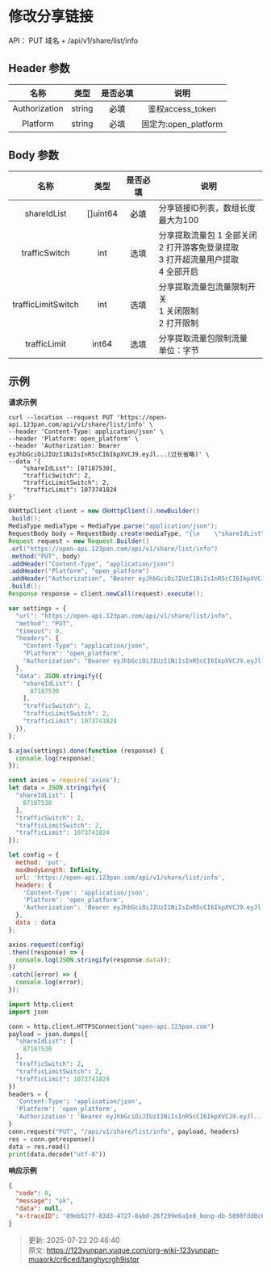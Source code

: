 # 修改分享链接

API： PUT 域名 + /api/v1/share/list/info

## Header 参数
| **名称** | **类型** | **是否必填** | **说明** |
| :---: | :---: | :---: | :---: |
| Authorization | string | <font style="color:#000000;">必填</font> | 鉴权access_token |
| Platform | string | 必填 | 固定为:open_platform |


## Body 参数
| **名称** | **类型** | **是否必填** | **说明** |
| :---: | :---: | :---: | --- |
| shareIdList | []uint64 | <font style="color:#000000;">必填</font> | 分享链接ID列表，数组长度最大为100 |
| trafficSwitch   | int | 选填 | 分享提取流量包   1 全部关闭<br/>2 打开游客免登录提取<br/>3 打开超流量用户提取<br/>4 全部开启 |
| trafficLimitSwitch | int | 选填 | 分享提取流量包流量限制开关<br/>1 关闭限制<br/>2 打开限制 |
| trafficLimit   | int64 | 选填 | 分享提取流量包限制流量<br/>单位：字节 |


## 示例
**请求示例**

```shell
curl --location --request PUT 'https://open-api.123pan.com/api/v1/share/list/info' \
--header 'Content-Type: application/json' \
--header 'Platform: open_platform' \
--header 'Authorization: Bearer eyJhbGciOiJIUzI1NiIsInR5cCI6IkpXVCJ9.eyJl...(过长省略)' \
--data '{
    "shareIdList": [87187530],
    "trafficSwitch": 2,
    "trafficLimitSwitch": 2,
    "trafficLimit": 1073741824
}'
```

```java
OkHttpClient client = new OkHttpClient().newBuilder()
.build();
MediaType mediaType = MediaType.parse("application/json");
RequestBody body = RequestBody.create(mediaType, "{\n    \"shareIdList\": [87187530],\n    \"trafficSwitch\": 2,\n    \"trafficLimitSwitch\": 2,\n    \"trafficLimit\": 1073741824\n}");
Request request = new Request.Builder()
.url("https://open-api.123pan.com/api/v1/share/list/info")
.method("PUT", body)
.addHeader("Content-Type", "application/json")
.addHeader("Platform", "open_platform")
.addHeader("Authorization", "Bearer eyJhbGciOiJIUzI1NiIsInR5cCI6IkpXVCJ9.eyJl...(过长省略)")
.build();
Response response = client.newCall(request).execute();
```

```javascript
var settings = {
  "url": "https://open-api.123pan.com/api/v1/share/list/info",
  "method": "PUT",
  "timeout": 0,
  "headers": {
    "Content-Type": "application/json",
    "Platform": "open_platform",
    "Authorization": "Bearer eyJhbGciOiJIUzI1NiIsInR5cCI6IkpXVCJ9.eyJl...(过长省略)"
  },
  "data": JSON.stringify({
    "shareIdList": [
      87187530
    ],
    "trafficSwitch": 2,
    "trafficLimitSwitch": 2,
    "trafficLimit": 1073741824
  }),
};

$.ajax(settings).done(function (response) {
  console.log(response);
});
```

```javascript
const axios = require('axios');
let data = JSON.stringify({
  "shareIdList": [
    87187530
  ],
  "trafficSwitch": 2,
  "trafficLimitSwitch": 2,
  "trafficLimit": 1073741824
});

let config = {
  method: 'put',
  maxBodyLength: Infinity,
  url: 'https://open-api.123pan.com/api/v1/share/list/info',
  headers: { 
    'Content-Type': 'application/json', 
    'Platform': 'open_platform', 
    'Authorization': 'Bearer eyJhbGciOiJIUzI1NiIsInR5cCI6IkpXVCJ9.eyJl...(过长省略)'
  },
  data : data
};

axios.request(config)
.then((response) => {
  console.log(JSON.stringify(response.data));
})
.catch((error) => {
  console.log(error);
});

```

```python
import http.client
import json

conn = http.client.HTTPSConnection("open-api.123pan.com")
payload = json.dumps({
  "shareIdList": [
    87187530
  ],
  "trafficSwitch": 2,
  "trafficLimitSwitch": 2,
  "trafficLimit": 1073741824
})
headers = {
  'Content-Type': 'application/json',
  'Platform': 'open_platform',
  'Authorization': 'Bearer eyJhbGciOiJIUzI1NiIsInR5cCI6IkpXVCJ9.eyJl...(过长省略)'
}
conn.request("PUT", "/api/v1/share/list/info", payload, headers)
res = conn.getresponse()
data = res.read()
print(data.decode("utf-8"))
```

**响应示例**

```json
{
  "code": 0,
  "message": "ok",
  "data": null,
  "x-traceID": "89eb527f-83d3-4727-8abd-26f299e6a1e8_kong-db-5898fdd8c6-d258b"
}
```



> 更新: 2025-07-22 20:46:40  
> 原文: <https://123yunpan.yuque.com/org-wiki-123yunpan-muaork/cr6ced/tanghycrgh9istqr>